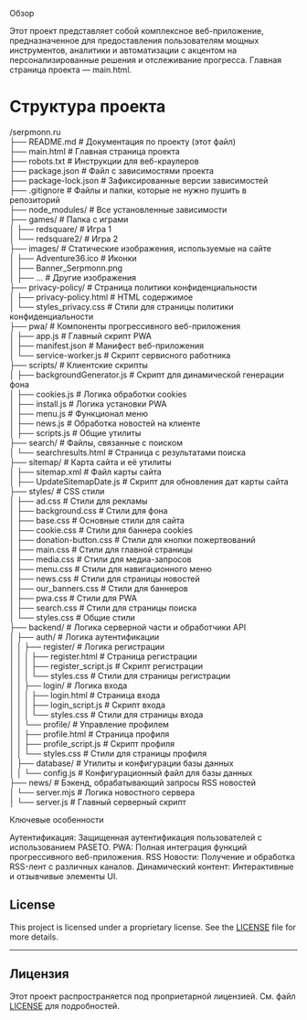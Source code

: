 Обзор

Этот проект представляет собой комплексное веб-приложение, предназначенное для предоставления пользователям мощных инструментов, аналитики и автоматизации с акцентом на персонализированные решения и отслеживание прогресса. Главная страница проекта — main.html.

# Структура проекта

/serpmonn.ru  
├── README.md                   # Документация по проекту (этот файл)  
├── main.html                   # Главная страница проекта  
├── robots.txt                  # Инструкции для веб-краулеров  
├── package.json                # Файл с зависимостями проекта  
├── package-lock.json           # Зафиксированные версии зависимостей  
├── .gitignore                  # Файлы и папки, которые не нужно пушить в репозиторий  
├── node_modules/               # Все установленные зависимости  
├── games/                      # Папка с играми  
│   ├── redsquare/              # Игра 1  
│   └── redsquare2/             # Игра 2  
├── images/                     # Статические изображения, используемые на сайте  
│   ├── Adventure36.ico         # Иконки  
│   ├── Banner_Serpmonn.png  
│   ├── ...                     # Другие изображения  
├── privacy-policy/             # Страница политики конфиденциальности  
│   ├── privacy-policy.html     # HTML содержимое  
│   └── styles_privacy.css      # Стили для страницы политики конфиденциальности  
├── pwa/                        # Компоненты прогрессивного веб-приложения  
│   ├── app.js                  # Главный скрипт PWA  
│   ├── manifest.json           # Манифест веб-приложения  
│   └── service-worker.js       # Скрипт сервисного работника  
├── scripts/                    # Клиентские скрипты  
│   ├── backgroundGenerator.js  # Скрипт для динамической генерации фона  
│   ├── cookies.js              # Логика обработки cookies  
│   ├── install.js              # Логика установки PWA  
│   ├── menu.js                 # Функционал меню  
│   ├── news.js                 # Обработка новостей на клиенте  
│   ├── scripts.js              # Общие утилиты  
├── search/                     # Файлы, связанные с поиском  
│   └── searchresults.html      # Страница с результатами поиска  
├── sitemap/                    # Карта сайта и её утилиты  
│   ├── sitemap.xml             # Файл карты сайта  
│   ├── UpdateSitemapDate.js    # Скрипт для обновления дат карты сайта  
├── styles/                     # CSS стили  
│   ├── ad.css                  # Стили для рекламы  
│   ├── background.css          # Стили для фона  
│   ├── base.css                # Основные стили для сайта  
│   ├── cookie.css              # Стили для баннера cookies  
│   ├── donation-button.css     # Стили для кнопки пожертвований  
│   ├── main.css                # Стили для главной страницы  
│   ├── media.css               # Стили для медиа-запросов  
│   ├── menu.css                # Стили для навигационного меню  
│   ├── news.css                # Стили для страницы новостей  
│   ├── our_banners.css         # Стили для баннеров  
│   ├── pwa.css                 # Стили для PWA  
│   ├── search.css              # Стили для страницы поиска  
│   └── styles.css              # Общие стили  
├── backend/                    # Логика серверной части и обработчики API  
│   ├── auth/                   # Логика аутентификации  
│   │   ├── register/           # Логика регистрации  
│   │   │   ├── register.html   # Страница регистрации  
│   │   │   ├── register_script.js # Скрипт регистрации  
│   │   │   └── styles.css      # Стили для страницы регистрации  
│   │   ├── login/              # Логика входа  
│   │   │   ├── login.html      # Страница входа  
│   │   │   ├── login_script.js # Скрипт входа  
│   │   │   └── styles.css      # Стили для страницы входа  
│   │   └── profile/            # Управление профилем  
│   │       ├── profile.html    # Страница профиля  
│   │       ├── profile_script.js # Скрипт профиля  
│   │       └── styles.css      # Стили для страницы профиля  
│   ├── database/               # Утилиты и конфигурации базы данных  
│   │   └── config.js           # Конфигурационный файл для базы данных  
├── news/                       # Бэкенд, обрабатывающий запросы RSS новостей  
│   └── server.mjs              # Логика новостного сервера  
│   └── server.js               # Главный серверный скрипт  


Ключевые особенности

Аутентификация: Защищенная аутентификация пользователей с использованием PASETO. 
PWA: Полная интеграция функций прогрессивного веб-приложения. 
RSS Новости: Получение и обработка RSS-лент с различных каналов. 
Динамический контент: Интерактивные и отзывчивые элементы UI.

## License

This project is licensed under a proprietary license. See the [LICENSE](./LICENSE) file for more details.

---

## Лицензия

Этот проект распространяется под проприетарной лицензией. См. файл [LICENSE](./LICENSE) для подробностей.

